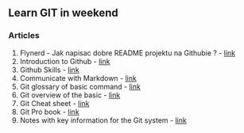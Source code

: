 ## Learn GIT in weekend 

### Articles
1. Flynerd - Jak napisac dobre README projektu na Githubie ? - [link](https://www.flynerd.pl/2018/06/jak-napisac-dobre-readme-projektu-na-githubie.html) 
2. Introduction to Github - [link](https://github.com/skills/introduction-to-github)
3. Github Skills - [link](https://github.com/skills/)
4. Communicate with Markdown - [link](https://github.com/skills/communicate-using-markdown)
5. Git glossary of basic command - [link](https://www.atlassian.com/git/glossary#commands)
6. Git overview of the basic - [link](https://www.atlassian.com/git)
7. Git Cheat sheet - [link](https://education.github.com/git-cheat-sheet-education.pdf)
8. Git Pro book - [link](https://git-scm.com/book/pl/v2)
9. Notes with key information for the Git system - [link](https://github.com/bogdanpolak/nauka-gita)
